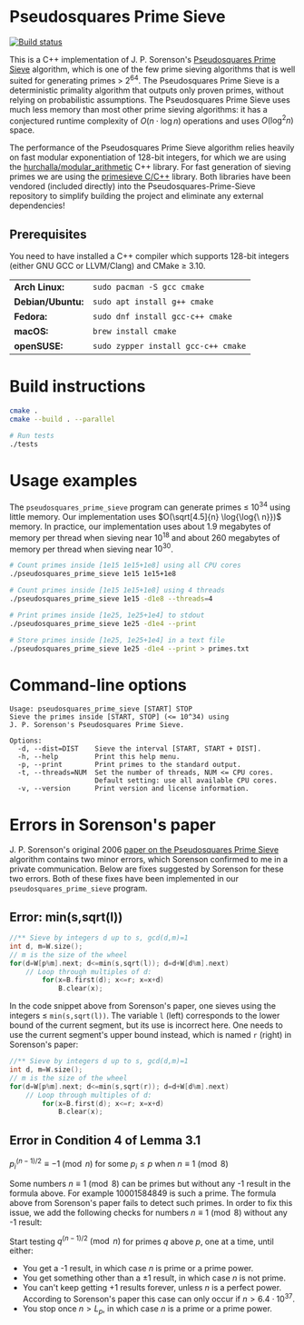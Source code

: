 # Pseudosquares Prime Sieve

[![Build status](https://github.com/kimwalisch/Pseudosquares-Prime-Sieve/actions/workflows/ci.yml/badge.svg)](https://github.com/kimwalisch/Pseudosquares-Prime-Sieve/actions/workflows/ci.yml)

This is a C++ implementation of J. P. Sorenson's [Pseudosquares Prime Sieve](https://digitalcommons.butler.edu/cgi/viewcontent.cgi?article=1095&context=facsch_papers) algorithm, which is one of the few prime sieving algorithms that is well suited for generating primes > $2^{64}$. The Pseudosquares Prime Sieve is a deterministic primality algorithm that outputs only proven primes, without relying on probabilistic assumptions. The Pseudosquares Prime Sieve uses much less memory than most other prime sieving algorithms: it has a conjectured runtime complexity of $O(n\cdot\log{n})$ operations and uses $O(\log^2{n})$ space.

The performance of the Pseudosquares Prime Sieve algorithm relies heavily on fast modular exponentiation of 128-bit integers, for which we are using the [hurchalla/modular_arithmetic](https://github.com/hurchalla/modular_arithmetic) C++ library. For fast generation of sieving primes we are using the [primesieve C/C++](https://github.com/kimwalisch/primesieve) library. Both libraries have been vendored (included directly) into the Pseudosquares-Prime-Sieve repository to simplify building the project and eliminate any external dependencies!

## Prerequisites

You need to have installed a C++ compiler which supports 128-bit integers (either GNU GCC or LLVM/Clang) and CMake ≥ 3.10.

<table>
    <tr>
        <td><b>Arch Linux:</b></td>
        <td><code>sudo pacman -S gcc cmake</code></td>
    </tr>
    <tr>
        <td><b>Debian/Ubuntu:</b></td>
        <td><code>sudo apt install g++ cmake</code></td>
    </tr>
    <tr>
        <td><b>Fedora:</b></td>
        <td><code>sudo dnf install gcc-c++ cmake</code></td>
    </tr>
    <tr>
        <td><b>macOS:</b></td>
        <td><code>brew install cmake</code></td>
    </tr>
    <tr>
        <td><b>openSUSE:</b></td>
        <td><code>sudo zypper install gcc-c++ cmake</code></td>
    </tr>
</table>

# Build instructions

```bash
cmake .
cmake --build . --parallel

# Run tests
./tests
```

# Usage examples

The ```pseudosquares_prime_sieve``` program can generate primes ≤ $10^{34}$ using little memory. Our implementation uses $O(\sqrt[4.5]{n} \log{\log{\ n}})$ memory. In practice, our implementation uses about 1.9 megabytes of memory per thread when sieving near $10^{18}$ and about 260 megabytes of memory per thread when sieving near $10^{30}$.

```bash
# Count primes inside [1e15 1e15+1e8] using all CPU cores
./pseudosquares_prime_sieve 1e15 1e15+1e8

# Count primes inside [1e15 1e15+1e8] using 4 threads
./pseudosquares_prime_sieve 1e15 -d1e8 --threads=4

# Print primes inside [1e25, 1e25+1e4] to stdout
./pseudosquares_prime_sieve 1e25 -d1e4 --print

# Store primes inside [1e25, 1e25+1e4] in a text file
./pseudosquares_prime_sieve 1e25 -d1e4 --print > primes.txt
```

# Command-line options

```
Usage: pseudosquares_prime_sieve [START] STOP
Sieve the primes inside [START, STOP] (<= 10^34) using
J. P. Sorenson's Pseudosquares Prime Sieve.

Options:
  -d, --dist=DIST    Sieve the interval [START, START + DIST].
  -h, --help         Print this help menu.
  -p, --print        Print primes to the standard output.
  -t, --threads=NUM  Set the number of threads, NUM <= CPU cores.
                     Default setting: use all available CPU cores.
  -v, --version      Print version and license information.
```

# Errors in Sorenson's paper

J. P. Sorenson's original 2006 [paper on the Pseudosquares Prime Sieve](https://digitalcommons.butler.edu/cgi/viewcontent.cgi?article=1095&context=facsch_papers) algorithm contains two minor errors, which Sorenson confirmed to me in a private communication. Below are fixes suggested by Sorenson for these two errors. Both of these fixes have been implemented in our ```pseudosquares_prime_sieve``` program.

## Error: min(s,sqrt(l))

```C++
//** Sieve by integers d up to s, gcd(d,m)=1
int d, m=W.size();
// m is the size of the wheel
for(d=W[p%m].next; d<=min(s,sqrt(l)); d=d+W[d%m].next)
    // Loop through multiples of d:
        for(x=B.first(d); x<=r; x=x+d)
            B.clear(x);
```

In the code snippet above from Sorenson's paper, one sieves using the integers ≤ `min(s,sqrt(l))`. The variable `l` (left) corresponds to the lower bound of the current segment, but its use is incorrect here. One needs to use the current segment's upper bound instead, which is named `r` (right) in Sorenson's paper:

```C++
//** Sieve by integers d up to s, gcd(d,m)=1
int d, m=W.size();
// m is the size of the wheel
for(d=W[p%m].next; d<=min(s,sqrt(r)); d=d+W[d%m].next)
    // Loop through multiples of d:
        for(x=B.first(d); x<=r; x=x+d)
            B.clear(x);
```

## Error in Condition 4 of Lemma 3.1

$p_i^{(n-1)/2} \equiv -1 \pmod{n}$ for some $p_i \leq p$ when $n \equiv 1 \pmod{8}$

Some numbers $n \equiv 1 \pmod{8}$ can be primes but without any -1 result in the formula above. For example 10001584849 is such a prime. The formula above from Sorenson's paper fails to detect such primes. In order to fix this issue, we add the following checks for numbers $n \equiv 1 \pmod{8}$ without any -1 result:

Start testing $q^{(n-1)/2} \pmod{n}$ for primes $q$ above $p$, one at a time, until either:

* You get a -1 result, in which case $n$ is prime or a prime power.
* You get something other than a ±1 result, in which case $n$ is not prime.
* You can't keep getting +1 results forever, unless $n$ is a perfect power. According to Sorenson's paper this case can only occur if $n > 6.4 \cdot 10^{37}$.
* You stop once $n > L_p$, in which case $n$ is a prime or a prime power.
